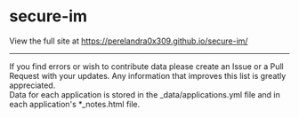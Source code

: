 # secure-im
View the full site at <a href="https://perelandra0x309.github.io/secure-im/">https://perelandra0x309.github.io/secure-im/</a>
<hr>
If you find errors or wish to contribute data please create an Issue or a Pull Request with your updates.  Any information that improves this list is greatly appreciated.<br>
Data for each application is stored in the _data/applications.yml file and in each application's *_notes.html file.
